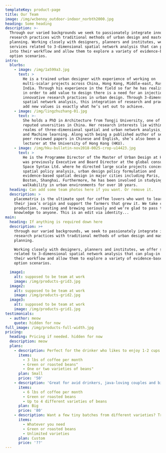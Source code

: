 ```yaml
---
templateKey: product-page
title: Our Team
image: /img/wcbenoy_outdoor-indoor_norbth2000.jpg
heading: Some heading
description: >-
  Through our varied backgrounds we seek to passionately integrate innovative
  research practices with traditional methods of urban design and master
  planning. Working closely with designers, planners and institutes, we offer
  services related to 3-dimensional spatial network analysis that can plug-in
  into their workflow and allow them to explore a variety of evidence-based best
  option scenarios. 
intro:
  blurbs:
    - image: /img/1a599a3.jpg
      text: >
        He is a trained urban designer with experience of working on
        multi-scalar projects across China, Hong Kong, Middle-east, Russia and
        India. Through his experience in the field so far he has realised that
        in order to add value to design there is a need for an injection of
        innovative research practices in urban design. Through 3-dimensional
        spatial network analysis, this integration of research and practice to
        add new values is exactly what he’s set out to achieve. 
    - image: /img/lingzhuzhang-01.jpg
      text: >-
        She holds a PhD in Architecture from Tongji University, one of the most
        reputed unversities in China. Her research interests lie within the
        realms of three-dimensional spatial and urban network analysis, Big Data
        and Machine learning. Along with being a published author of several
        peer reviewed papers in Chinese and English, she’s also been a part-time
        lecturer at the University of Hong Kong (HKU).
    - image: /img/hku-bulletin-nov2018-0025-crop-u14423.jpg
      text: >
        He is the Programme Director of the Master of Urban Design at HKU. He
        was previously Executive and Board Director at the global consultancy
        Space Syntax Ltd. where he directed large scale projects concerning
        spatial policy analysis, urban design policy formulation and
        evidence-based spatial design in major cities including Paris, London,
        Boston, Shanghai. Furthermore, he has been involved in studying
        walkability in urban environments for over 10 years.   
  heading: Can add some team photos here if you want. Or remove it.
  description: >
    placematrix is the ultimate spot for coffee lovers who want to learn about
    their java’s origin and support the farmers that grew it. We take coffee
    production, roasting and brewing seriously and we’re glad to pass that
    knowledge to anyone. This is an edit via identity...
main:
  heading: If anything is required down here
  description: >+
    through our varied backgrounds, we seek to passionately integrate innovative
    research practices with traditional methods of urban design and master
    planning.

    Working closely with designers, planners and institutes, we offer services
    related to 3-dimensional spatial network analysis that can plug-in into
    their workflow and allow them to explore a variety of evidence-based best
    option scenarios. 

  image1:
    alt: supposed to be team at work
    image: /img/products-grid3.jpg
  image2:
    alt: supposed to be team at work
    image: /img/products-grid2.jpg
  image3:
    alt: supposed to be team at work
    image: /img/products-grid1.jpg
testimonials:
  - author: meow
    quote: hidden for now
full_image: /img/products-full-width.jpg
pricing:
  heading: Pricing if needed. hidden for now
  description: meow
  plans:
    - description: Perfect for the drinker who likes to enjoy 1-2 cups per day.
      items:
        - 3 lbs of coffee per month
        - Green or roasted beans"
        - One or two varieties of beans"
      plan: Small
      price: '50'
    - description: 'Great for avid drinkers, java-loving couples and bigger crowds'
      items:
        - 6 lbs of coffee per month
        - Green or roasted beans
        - Up to 4 different varieties of beans
      plan: Big
      price: '80'
    - description: Want a few tiny batches from different varieties? Try our custom plan
      items:
        - Whatever you need
        - Green or roasted beans
        - Unlimited varieties
      plan: Custom
      price: '??'
---
```


